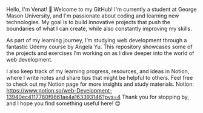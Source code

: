 Hello, I'm Venat! 👋
Welcome to my GitHub! I'm currently a student at George Mason University, and I'm passionate about coding and learning new technologies. My goal is to build innovative projects that push the boundaries of what I can create, while also constantly improving my skills.

As part of my learning journey, I’m studying web development through a fantastic Udemy course by Angela Yu. This repository showcases some of the projects and exercises I’m working on as I dive deeper into the world of web development.

I also keep track of my learning progress, resources, and ideas in Notion, where I write notes and share tips that might be helpful to others. Feel free to check out my Notion page for more insights and study materials.
Notion: https://www.notion.so/web-Development-13940ec4117780f9861ae4a163393146?pvs=4
Thank you for stopping by, and I hope you find something useful here! 😊
